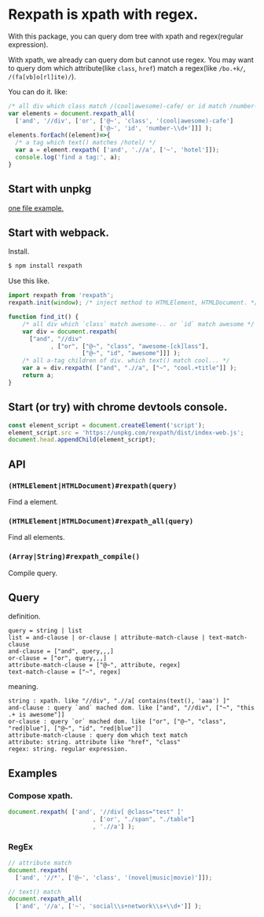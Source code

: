 # Rexpath is xpath with regex.

With this package, you can query dom tree with xpath and regex(regular expression).

With xpath, we already can query dom but cannot use regex.
You may want to query dom which attribute(like `class`, `href`) match a regex(like `/bo.+k/`, `/(fa[vb]o[rl]ite)/`).

You can do it. like:

```js
/* all div which class match /(cool|awesome)-cafe/ or id match /number-\\d+/ */
var elements = document.rexpath_all(
  ['and', '//div', ['or', ['@~', 'class', '(cool|awesome)-cafe']
                        , ['@~', 'id', 'number-\\d+']]] );
elements.forEach((element)=>{
  /* a tag which text() matches /hotel/ */
  var a = element.rexpath( ['and', './/a', ['~', 'hotel']]);
  console.log('find a tag:', a);
}
```

## Start with unpkg

[one file example.](https://unpkg.com/rexpath/example/unpkg.html)

## Start with webpack.

Install.

```sh
$ npm install rexpath
```

Use this like.

```js
import rexpath from 'rexpath';
rexpath.init(window); /* inject method to HTMLElement, HTMLDocument. */

function find_it() {
    /* all div which `class` match awesome-.. or `id` match awesome */
    var div = document.rexpath(
      ["and", "//div"
            , ["or", ["@~", "class", "awesome-[ck]lass"],
                     ["@~", "id", "awesome"]]] );
    /* all a-tag children of div. which text() match cool... */ 
    var a = div.rexpath( ["and", ".//a", ["~", "cool.+title"]] );                                                    
    return a;
}
```

## Start (or try) with chrome devtools console.

```js
const element_script = document.createElement('script');
element_script.src = 'https://unpkg.com/rexpath/dist/index-web.js';
document.head.appendChild(element_script);
```

## API

### `(HTMLElement|HTMLDocument)#rexpath(query)`

Find a element.

### `(HTMLElement|HTMLDocument)#rexpath_all(query)`

Find all elements.

### `(Array|String)#rexpath_compile()`

Compile query.

## Query

definition.

```text
query = string | list
list = and-clause | or-clause | attribute-match-clause | text-match-clause
and-clause = ["and", query,,,]
or-clause = ["or", query,,,]
attribute-match-clause = ["@~", attribute, regex]
text-match-clause = ["~", regex]
```

meaning.

```text
string : xpath. like "//div", ".//a[ contains(text(), 'aaa') ]"
and-clause : query `and` mached dom. like ["and", "//div", ["~", "this .+ is awesome"]]
or-clause : query `or` mached dom. like ["or", ["@~", "class", "red|blue"], ["@~", "id", "red|blue"]]
attribute-match-clause : query dom which text match 
attribute: string. attribute like "href", "class"
regex: string. regular expression.
```

## Examples

### Compose xpath.

```js
document.rexpath( ['and', '//div[ @class="test" ]'
                        , ['or', "./span", "./table"]
                        , './/a'] );
```

### RegEx

```js
// attribute match
document.rexpath(
  ['and', '//*', ['@~', 'class', '(novel|music|movie)']]);

// text() match
document.rexpath_all(
  ['and', '//a', ['~', 'social\\s+network\\s+\\d+']] );
```


